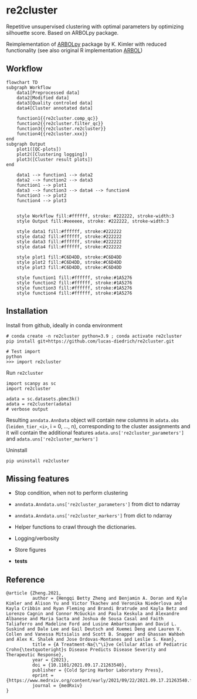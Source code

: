 # re2cluster
Repetitive unsupervised clustering with optimal parameters by optimizing silhouette score. Based on ARBOLpy package.


Reimplementation of [ARBOLpy](https://github.com/jo-m-lab/ARBOLpy.git) package by K. Kimler with reduced functionality (see also original R implementation [ARBOL](https://github.com/jo-m-lab/ARBOL.git))

## Workflow 

```mermaid
flowchart TD
subgraph Workflow
    data1[Preprocessed data]
    data2[Modified data] 
    data3[Quality controled data]
    data4[Cluster annotated data]

    function1{{re2cluster.comp_qc}}
    function2{{re2cluster.filter_qc}}
    function3{{re2cluster.re2cluster}}
    function4{{re2cluster.xxx}}
end
subgraph Output
    plot1([QC-plots])
    plot2([Clustering logging])
    plot3([Cluster result plots])
end

    data1 --> function1 --> data2
    data2 --> function2 --> data3
    function1 --> plot1
    data3 --> function3 --> data4 --> function4
    function3 --> plot2
    function4 --> plot3


    style Workflow fill:#ffffff, stroke: #222222, stroke-width:3
    style Output fill:#eeeeee, stroke: #222222, stroke-width:3

    style data1 fill:#ffffff, stroke:#222222
    style data2 fill:#ffffff, stroke:#222222
    style data3 fill:#ffffff, stroke:#222222
    style data4 fill:#ffffff, stroke:#222222

    style plot1 fill:#C6D4DD, stroke:#C6D4DD
    style plot2 fill:#C6D4DD, stroke:#C6D4DD
    style plot3 fill:#C6D4DD, stroke:#C6D4DD 

    style function1 fill:#ffffff, stroke:#1A5276
    style function2 fill:#ffffff, stroke:#1A5276
    style function3 fill:#ffffff, stroke:#1A5276
    style function4 fill:#ffffff, stroke:#1A5276 
```


## Installation 

Install from github, ideally in conda environment 
``` 
# conda create -n re2cluster python=3.9 ; conda activate re2cluster
pip install git+https://github.com/lucas-diedrich/re2cluster.git

# Test import 
python 
>>> import re2cluster
```

Run `re2cluster`

```{python}
import scanpy as sc 
import re2cluster 

adata = sc.datasets.pbmc3k()
adata = re2cluster(adata)
# verbose output 
```
Resulting `anndata.AnnData` object will contain new columns in `adata.obs` (`leiden_tier_<i>`, i = 0, ..., n), corresponding to the cluster assignments and it will contain the additional features `adata.uns['re2cluster_parameters']` and `adata.uns['re2cluster_markers']`


Uninstall 
```
pip uninstall re2cluster
``` 


## Missing features 

- Stop condition, when not to perform clustering
- `anndata.Anndata.uns['re2cluster_parameters']` from dict to ndarray 
- `anndata.Anndata.uns['re2cluster_markers']` from dict to ndarray 
- Helper functions to crawl through the dictionaries. 
- Logging/verbosity
- Store figures

- **tests**



## Reference 
```{latex}
@article {Zheng.2021,
		  author = {Hengqi Betty Zheng and Benjamin A. Doran and Kyle Kimler and Alison Yu and Victor Tkachev and Veronika Niederlova and Kayla Cribbin and Ryan Fleming and Brandi Bratrude and Kayla Betz and Lorenzo Cagnin and Connor McGuckin and Paula Keskula and Alexandre Albanese and Maria Sacta and Joshua de Sousa Casal and Faith Taliaferro and Madeline Ford and Lusine Ambartsumyan and David L. Suskind and Dale Lee and Gail Deutsch and Xuemei Deng and Lauren V. Collen and Vanessa Mitsialis and Scott B. Snapper and Ghassan Wahbeh and Alex K. Shalek and Jose Ordovas-Montanes and Leslie S. Kean},
		  title = {A Treatment-Na{\"\i}ve Cellular Atlas of Pediatric Crohn{\textquoteright}s Disease Predicts Disease Severity and Therapeutic Response},
		  year = {2021},
		  doi = {10.1101/2021.09.17.21263540},
		  publisher = {Cold Spring Harbor Laboratory Press},
		  eprint = {https://www.medrxiv.org/content/early/2021/09/22/2021.09.17.21263540.full.pdf},
		  journal = {medRxiv}
}
``` 
